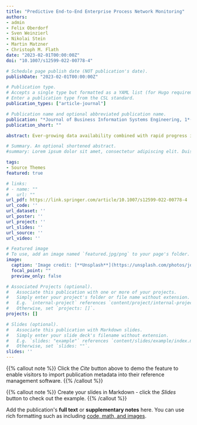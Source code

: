 ```yaml
---
title: "Predictive End-to-End Enterprise Process Network Monitoring"
authors:
- admin
- Felix Oberdorf
- Sven Weinzierl
- Nikolai Stein
- Martin Matzner
- Christoph M. Flath
date: "2023-02-01T00:00:00Z"
doi: "10.1007/s12599-022-00778-4"

# Schedule page publish date (NOT publication's date).
publishDate: "2023-02-01T00:00:00Z"

# Publication type.
# Accepts a single type but formatted as a YAML list (for Hugo requirements).
# Enter a publication type from the CSL standard.
publication_types: ["article-journal"]

# Publication name and optional abbreviated publication name.
publication: "*Journal of Business Information Systems Engineering, 1*(65)"
publication_short: ""

abstract: Ever-growing data availability combined with rapid progress in analytics has laid the foundation for the emergence of business process analytics. Organizations strive to leverage predictive process analytics to obtain insights. However, current implementations are designed to deal with homogeneous data. Consequently, there is limited practical use in an organization with heterogeneous data sources. The paper proposes a method for predictive end-to-end enterprise process network monitoring leveraging multi-headed deep neural networks to overcome this limitation. A case study performed with a medium-sized German manufacturing company highlights the method’s utility for organizations.

# Summary. An optional shortened abstract.
#summary: Lorem ipsum dolor sit amet, consectetur adipiscing elit. Duis posuere tellus ac convallis placerat. Proin tincidunt magna sed ex sollicitudin condimentum.

tags:
- Source Themes
featured: true

# links:
# - name: ""
#   url: ""
url_pdf: https://link.springer.com/article/10.1007/s12599-022-00778-4
url_code: ''
url_dataset: ''
url_poster: ''
url_project: ''
url_slides: ''
url_source: ''
url_video: ''

# Featured image
# To use, add an image named `featured.jpg/png` to your page's folder. 
image:
  caption: 'Image credit: [**Unsplash**](https://unsplash.com/photos/jdD8gXaTZsc)'
  focal_point: ""
  preview_only: false

# Associated Projects (optional).
#   Associate this publication with one or more of your projects.
#   Simply enter your project's folder or file name without extension.
#   E.g. `internal-project` references `content/project/internal-project/index.md`.
#   Otherwise, set `projects: []`.
projects: []

# Slides (optional).
#   Associate this publication with Markdown slides.
#   Simply enter your slide deck's filename without extension.
#   E.g. `slides: "example"` references `content/slides/example/index.md`.
#   Otherwise, set `slides: ""`.
slides: ''
---
```


{{% callout note %}}
Click the *Cite* button above to demo the feature to enable visitors to import publication metadata into their reference management software.
{{% /callout %}}

{{% callout note %}}
Create your slides in Markdown - click the *Slides* button to check out the example.
{{% /callout %}}

Add the publication's **full text** or **supplementary notes** here. You can use rich formatting such as including [code, math, and images](https://docs.hugoblox.com/content/writing-markdown-latex/).
